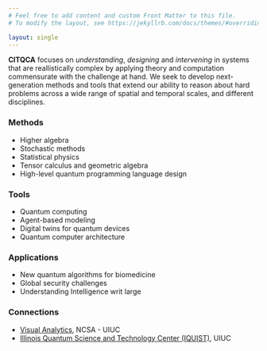 ```yaml
---
# Feel free to add content and custom Front Matter to this file.
# To modify the layout, see https://jekyllrb.com/docs/themes/#overriding-theme-defaults

layout: single
---
```


**CITQCA** focuses on *understanding*, *designing* and *intervening* in systems that are reallistically complex by applying theory and computation commensurate with the challenge at hand. We seek to develop next-generation methods and tools that extend our ability to reason about hard problems across a wide range of spatial and temporal scales, and different disciplines.

### Methods

* Higher algebra
* Stochastic methods
* Statistical physics
* Tensor calculus and geometric algebra
* High-level quantum programming language design

### Tools

* Quantum computing
* Agent-based modeling
* Digital twins for quantum devices
* Quantum computer architecture

### Applications

* New quantum algorithms for biomedicine
* Global security challenges
* Understanding Intelligence writ large

### Connections

* [Visual Analytics](https://www.visualanalytics.ncsa.illinois.edu/), NCSA - UIUC
* [Illinois Quantum Science and Technology Center (IQUIST)](https://iquist.illinois.edu), UIUC